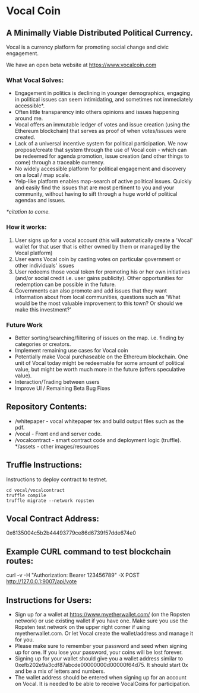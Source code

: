 # Vocal Coin
A Minimally Viable Distributed Political Currency.
---

Vocal is a currency platform for promoting social change and civic engagement.

We have an open beta website at https://www.vocalcoin.com

### What Vocal Solves:

- Engagement in politics is declining in younger demographics, engaging in political issues can seem intimidating, and sometimes not immediately accessible*.
- Often little transparency into others opinions and issues happening around me.
- Vocal offers an immutable ledger of votes and issue creation (using the Ethereum blockchain) that serves as proof of when votes/issues were created.
- Lack of a universal incentive system for political participation. We now propose/create that system through the use of Vocal coin - which can be redeemed for agenda promotion, issue creation (and other things to come) through a traceable currency.
- No widely accessible platform for political engagement and discovery on a local / map scale.
- Yelp-like platform enables map-search of active political issues. Quickly and easily find the issues that are most pertinent to you and your community, without having to sift through a huge world of political agendas and issues.

<i>*citation to come.</i>

### How it works:

<ol>
    <li>User signs up for a vocal account (this will automatically create a 'Vocal' wallet for that user that is either owned by them or managed by the Vocal platform) </li>
    <li>User earns Vocal coin by casting votes on particular government or other individuals' issues</li>
    <li>User redeems those vocal token for promoting his or her own initiatives (and/or social credit i.e. user gains publicity). Other opportunities for redemption can be possible in the future.</li>
    <li>Governments can also promote and add issues that they want information about from local communities, questions such as 'What would be the most valuable improvement to this town? Or should we make this investment?'</li>
</ol>


### Future Work

- Better sorting/searching/filtering of issues on the map. i.e. finding by categories or creators.
- Implement remaining use cases for Vocal coin
- Potentially make Vocal purchaseable on the Ethereum blockchain. One unit of Vocal today might be redeemable for some amount of political value, but might be worth much more in the future (offers speculative value).
- Interaction/Trading between users
- Improve UI / Remaining Beta Bug Fixes

## Repository Contents:
* /whitepaper - vocal whitepaper tex and build output files such as the pdf.
* /vocal - Front end and server code.
* /vocalcontract - smart contract code and deployment logic (truffle).
*/assets - other images/resources


## Truffle Instructions:

Instructions to deploy contract to testnet.

```
cd vocal/vocalcontract
truffle compile
truffle migrate --network ropsten
```

## Vocal Contract Address:
0x6135004c5b2b44493779ce86d6739f57dde674e0

## Example CURL command to test blockchain routes: 
curl -v -H "Authorization: Bearer 123456789" -X POST  http://127.0.0.1:9007/api/vote

## Instructions for Users:
* Sign up for a wallet at https://www.myetherwallet.com/ (on the Ropsten network) or use existing wallet if you have one. Make sure you
use the Ropsten test network on the upper right corner if using myetherwallet.com. Or let Vocal create the wallet/address and manage it for you.
* Please make sure to remember your password and seed when signing up for one. If you lose your password, your coins will be lost forever.
* Signing up for your wallet should give you a wallet address similar to 0xefb202e9a3cdf87abcde00000000d00000f64d75. It should start 0x and be a mix of letters and numbers.
* The wallet address should be entered when signing up for an account on Vocal. It is needed to be able to receive VocalCoins for participation.
